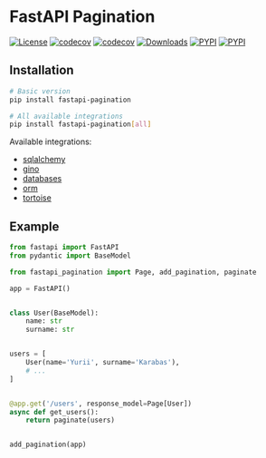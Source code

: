 # FastAPI Pagination

[![License](https://img.shields.io/badge/License-MIT-lightgrey)](/LICENSE)
[![codecov](https://github.com/uriyyo/fastapi-pagination/workflows/Test/badge.svg)](https://github.com/uriyyo/fastapi-pagination/actions)
[![codecov](https://codecov.io/gh/uriyyo/fastapi-pagination/branch/main/graph/badge.svg?token=QqIqDQ7FZi)](https://codecov.io/gh/uriyyo/fastapi-pagination)
[![Downloads](https://pepy.tech/badge/fastapi-pagination)](https://pepy.tech/project/fastapi-pagination)
[![PYPI](https://img.shields.io/pypi/v/fastapi-pagination)](https://pypi.org/project/fastapi-pagination/)
[![PYPI](https://img.shields.io/badge/code%20style-black-000000.svg)](https://github.com/psf/black)

## Installation

```bash
# Basic version
pip install fastapi-pagination

# All available integrations
pip install fastapi-pagination[all]
```

Available integrations:

* [sqlalchemy](https://github.com/sqlalchemy/sqlalchemy)
* [gino](https://github.com/python-gino/gino)
* [databases](https://github.com/encode/databases)
* [orm](https://github.com/encode/orm)
* [tortoise](https://github.com/tortoise/tortoise-orm)

## Example

```python
from fastapi import FastAPI
from pydantic import BaseModel

from fastapi_pagination import Page, add_pagination, paginate

app = FastAPI()


class User(BaseModel):
    name: str
    surname: str


users = [
    User(name='Yurii', surname='Karabas'),
    # ...
]


@app.get('/users', response_model=Page[User])
async def get_users():
    return paginate(users)


add_pagination(app)
```
